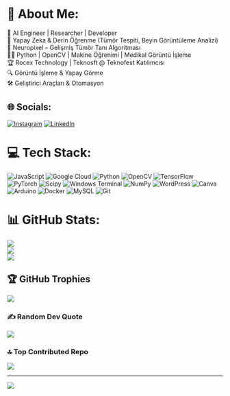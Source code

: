 # 💫 About Me:
🚀 AI Engineer | Researcher | Developer<br>🧠 Yapay Zeka & Derin Öğrenme (Tümör Tespiti, Beyin Görüntüleme Analizi)<br>🔬 Neuropixel – Gelişmiş Tümör Tanı Algoritması<br>👨‍💻 Python | OpenCV | Makine Öğrenimi | Medikal Görüntü İşleme<br>🏆 Rocex Technology | Teknosft @ Teknofest Katılımcısı<br>🔍 Görüntü İşleme & Yapay Görme<br>🛠 Geliştirici Araçları & Otomasyon<br>


## 🌐 Socials:
[![Instagram](https://img.shields.io/badge/Instagram-%23E4405F.svg?logo=Instagram&logoColor=white)](https://instagram.com/suaybavcu) [![LinkedIn](https://img.shields.io/badge/LinkedIn-%230077B5.svg?logo=linkedin&logoColor=white)](https://linkedin.com/in/suaybsavcu) 

# 💻 Tech Stack:
![JavaScript](https://img.shields.io/badge/javascript-%23323330.svg?style=for-the-badge&logo=javascript&logoColor=%23F7DF1E) ![Google Cloud](https://img.shields.io/badge/GoogleCloud-%234285F4.svg?style=for-the-badge&logo=google-cloud&logoColor=white) ![Python](https://img.shields.io/badge/python-3670A0?style=for-the-badge&logo=python&logoColor=ffdd54) ![OpenCV](https://img.shields.io/badge/opencv-%23white.svg?style=for-the-badge&logo=opencv&logoColor=white) ![TensorFlow](https://img.shields.io/badge/TensorFlow-%23FF6F00.svg?style=for-the-badge&logo=TensorFlow&logoColor=white) ![PyTorch](https://img.shields.io/badge/PyTorch-%23EE4C2C.svg?style=for-the-badge&logo=PyTorch&logoColor=white) ![Scipy](https://img.shields.io/badge/SciPy-%230C55A5.svg?style=for-the-badge&logo=scipy&logoColor=%white) ![Windows Terminal](https://img.shields.io/badge/Windows%20Terminal-%234D4D4D.svg?style=for-the-badge&logo=windows-terminal&logoColor=white) ![NumPy](https://img.shields.io/badge/numpy-%23013243.svg?style=for-the-badge&logo=numpy&logoColor=white) ![WordPress](https://img.shields.io/badge/WordPress-%23117AC9.svg?style=for-the-badge&logo=WordPress&logoColor=white) ![Canva](https://img.shields.io/badge/Canva-%2300C4CC.svg?style=for-the-badge&logo=Canva&logoColor=white) ![Arduino](https://img.shields.io/badge/-Arduino-00979D?style=for-the-badge&logo=Arduino&logoColor=white) ![Docker](https://img.shields.io/badge/docker-%230db7ed.svg?style=for-the-badge&logo=docker&logoColor=white) ![MySQL](https://img.shields.io/badge/mysql-4479A1.svg?style=for-the-badge&logo=mysql&logoColor=white) ![Git](https://img.shields.io/badge/git-%23F05033.svg?style=for-the-badge&logo=git&logoColor=white)
# 📊 GitHub Stats:
![](https://github-readme-stats.vercel.app/api?username=suaybsavcu&theme=dark&hide_border=false&include_all_commits=true&count_private=false)<br/>
![](https://github-readme-streak-stats.herokuapp.com/?user=suaybsavcu&theme=dark&hide_border=false)<br/>
![](https://github-readme-stats.vercel.app/api/top-langs/?username=suaybsavcu&theme=dark&hide_border=false&include_all_commits=true&count_private=false&layout=compact)

## 🏆 GitHub Trophies
![](https://github-profile-trophy.vercel.app/?username=suaybsavcu&theme=radical&no-frame=true&no-bg=false&margin-w=4)

### ✍️ Random Dev Quote
![](https://quotes-github-readme.vercel.app/api?type=horizontal&theme=radical)

### 🔝 Top Contributed Repo
![](https://github-contributor-stats.vercel.app/api?username=suaybsavcu&limit=5&theme=dark&combine_all_yearly_contributions=true)

---
[![](https://visitcount.itsvg.in/api?id=suaybsavcu&icon=0&color=0)](https://visitcount.itsvg.in)

<!-- Proudly created with GPRM ( https://gprm.itsvg.in ) -->
